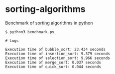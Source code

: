 # sorting-algorithms
Benchmark of sorting algorithms in python


```
$ python3 benchmark.py

# Logs

Execution time of bubble_sort: 23.434 seconds
Execution time of insertion_sort: 9.379 seconds
Execution time of selection_sort: 9.966 seconds
Execution time of merge_sort: 0.037 seconds
Execution time of quick_sort: 0.044 seconds
```
